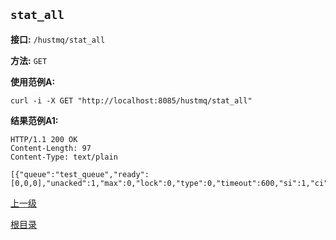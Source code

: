 `stat_all`
----------

**接口:** `/hustmq/stat_all`

**方法:** `GET`

**使用范例A:**

    curl -i -X GET "http://localhost:8085/hustmq/stat_all"

**结果范例A1:**

	HTTP/1.1 200 OK
	Content-Length: 97
	Content-Type: text/plain

	[{"queue":"test_queue","ready":[0,0,0],"unacked":1,"max":0,"lock":0,"type":0,"timeout":600,"si":1,"ci":1,"tm":1458812893}]

[上一级](../hustmq.md)

[根目录](../../index.md)